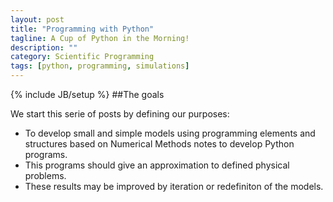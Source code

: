 ```yaml
---
layout: post
title: "Programming with Python"
tagline: A Cup of Python in the Morning!
description: ""
category: Scientific Programming
tags: [python, programming, simulations]
---
```

{% include JB/setup %}
##The goals

We start this serie of posts by defining our purposes:

* To develop small and simple models using programming elements and structures based on Numerical Methods notes to develop Python programs. 
* This programs should give an approximation to defined physical problems.
* These results may be improved by iteration or redefiniton of the models.

